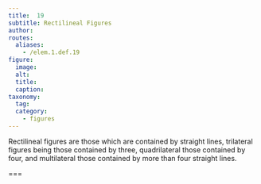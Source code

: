 ```yaml
---
title:  19
subtitle: Rectilineal Figures
author:
routes:
  aliases:
    - /elem.1.def.19
figure:
  image:
  alt:
  title:
  caption:
taxonomy:
  tag:
  category:
    - figures
---
```


<term>Rectilineal figures</term> are those which are contained by straight lines, trilateral figures being those contained by three, quadrilateral those contained by four, and multilateral those contained by more than four straight lines.

===
